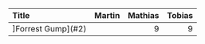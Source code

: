 | Title                                              | Martin | Mathias | Tobias |
|:---------------------------------------------------|-------:|--------:|-------:|
| ]Forrest Gump](#2)                                 |        |       9 |      9 |